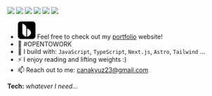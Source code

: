 [<img src="https://img.shields.io/badge/github-2312100E.svg?&style=for-the-badge&logo=github&logoColor=white&color=black" />](https://github.com/canakyuz)
[<img src="https://img.shields.io/badge/linkedin-%230077B5.svg?&style=for-the-badge&logo=linkedin&logoColor=white" />](https://www.linkedin.com/in/bcakyz/)
[<img src="https://img.shields.io/static/v1?message=Instagram&logo=instagram&label=&color=E4405F&logoColor=white&labelColor=&style=for-the-badge" />](https://instagram.com/canakyuz__)
[<img src="https://img.shields.io/static/v1?message=Medium&logo=medium&label=&color=12100E&logoColor=white&labelColor=&style=for-the-badge"/>](https://canakyuz.medium.com/)
[<img src="https://img.shields.io/badge/Twitter-1DA1F2?style=for-the-badge&logo=twitter&logoColor=white" />](https://www.twitter.com/in/bcakyz/)
[<img src="https://img.shields.io/badge/fiverr-25c278.svg?&style=for-the-badge&logo=fiverr&logoColor=white" />](https://www.fiverr.com/can_akyuz?up_rollout=true)

- ![](https://github.com/canakyuz/v4/blob/main/public/logo/favicon.svg) Feel free to check out my [portfolio](https://canakyuz.dev/) website!
- 🏢 #OPENTOWORK
- 🧰 I build with: `JavaScript`, `TypeScript`, `Next.js`, `Astro`, `Tailwind` ...
- ⚡ I enjoy reading and lifting weights :)
- 📫 Reach out to me: canakyuz23@gmail.com

**Tech:** _whatever I need..._
